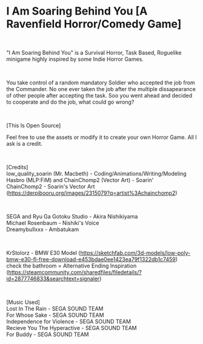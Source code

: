 # I Am Soaring Behind You [A Ravenfield Horror/Comedy Game]

</br   >

"I Am Soaring Behind You" is a Survival Horror, Task Based, Roguelike minigame highly inspired by some Indie Horror Games.

</br   >

You take control of a random mandatory Soldier who accepted the job from the Commander. No one ever taken the job after the multiple dissapearance of 
other people after accepting the task. Soo you went ahead and decided to cooperate and do the job, what could go wrong?

</br   >

[This Is Open Source]

Feel free to use the assets or modify it to create your own Horror Game.
All I ask is a credit.

</br   >

[Credits]
</br   >
low_quality_soarin (Mr. Macbeth) - Coding/Animations/Writing/Modeling
</br   >
Hasbro (MLP:FiM) and ChainChomp2 (Vector Art) - Soarin'
</br   >
ChainChomp2 - Soarin's Vector Art (https://derpibooru.org/images/2315079?q=artist%3Achainchomp2)

</br   >

SEGA and Ryu Ga Gotoku Studio - Akira Nishikiyama
</br   >
Michael Rosenbaum - Nishiki's Voice
</br   >
Dreamybullxxx - Ambatukam

</br   >

KrStolorz - BMW E30 Model (https://sketchfab.com/3d-models/low-poly-bmw-e30-fl-free-download-e453bdae0ee1423ea79f1322db1c7459)
</br   >
check the bathroom = Alternative Ending Inspiration (https://steamcommunity.com/sharedfiles/filedetails/?id=2877746833&searchtext=signaler)

</br   >

[Music Used]
</br   >
Lost In The Rain - SEGA SOUND TEAM
</br   >
For Whose Sake - SEGA SOUND TEAM
</br   >
Independence for Violence - SEGA SOUND TEAM
</br   >
Recieve You The Hyperactive - SEGA SOUND TEAM
</br   >
For Buddy - SEGA SOUND TEAM
